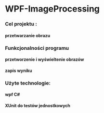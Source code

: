 # WPF-ImageProcessing
### Cel projektu : 
#### przetwarzanie obrazu
### Funkcjonalności programu
#### przetworzenie i wyświeltenie obrazów 
#### zapis wyniku

### Użyte technologie:
#### wpf C#
#### XUnit do testów jednostkowych
